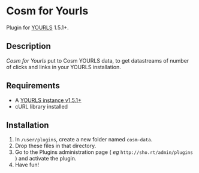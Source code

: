 Cosm for Yourls
===============

Plugin for [YOURLS](http://yourls.org) 1.5.1+. 

Description
-----------
*Cosm for Yourls* put to Cosm YOURLS data, to get datastreams of number of clicks and links in your YOURLS installation.

Requirements
------------
* A [YOURLS instance v1.5.1+](http://yourls.org)
* cURL library installed

Installation
------------
1. In `/user/plugins`, create a new folder named `cosm-data`.
2. Drop these files in that directory.
3. Go to the Plugins administration page ( *eg* `http://sho.rt/admin/plugins` ) and activate the plugin.
4. Have fun!
